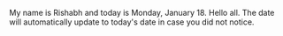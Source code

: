 My name is Rishabh and today is Monday, January 18. Hello all. The date will automatically update to today's date in case you did not notice.

